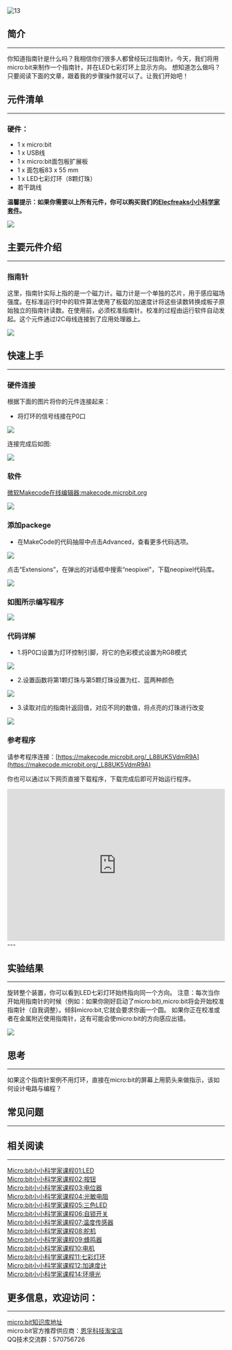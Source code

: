  ![13](https://i.imgur.com/xMxllOG.jpg) 

## 简介
---
你知道指南针是什么吗？我相信你们很多人都曾经玩过指南针。今天，我们将用micro:bit来制作一个指南针，并在LED七彩灯环上显示方向。 想知道怎么做吗？只要阅读下面的文章，跟着我的步骤操作就可以了。让我们开始吧！  

## 元件清单
---
### 硬件：
- 1 x micro:bit
- 1 x USB线
- 1 x micro:bit面包板扩展板
- 1 x 面包板83 x 55 mm
- 1 x LED七彩灯环（8颗灯珠） 
- 若干跳线

**温馨提示：如果你需要以上所有元件，你可以购买我们的[Elecfreaks小小科学家套件](https://item.taobao.com/item.htm?spm=a1z10.1-c-s.w4024-17803785896.2.18dc3f94XOgpWg&id=562837851877&scene=taobao_shop)。**

![](https://i.imgur.com/W4tseua.jpg)

## 主要元件介绍
---
### 指南针

这里，指南针实际上指的是一个磁力计。磁力计是一个单独的芯片，用于感应磁场强度。在标准运行时中的软件算法使用了板载的加速度计将这些读数转换成板子原始独立的指南针读数。在使用前，必须校准指南针。校准的过程由运行软件自动发起。这个元件通过I2C母线连接到了应用处理器上。

![](https://i.imgur.com/jWLNeqO.jpg) 

## 快速上手
---
### 硬件连接
根据下面的图片将你的元件连接起来：

- 将灯环的信号线接在P0口

![](https://i.imgur.com/8m3Efwt.jpg)

连接完成后如图:

![](https://i.imgur.com/L5VkXKE.jpg)

### 软件

[微软Makecode在线编辑器:makecode.microbit.org](https://makecode.microbit.org/)

![](https://i.imgur.com/JHZUvh2.png)

### 添加packege
- 在MakeCode的代码抽屉中点击Advanced，查看更多代码选项。

![](https://i.imgur.com/smtcNoB.png)

点击“Extensions”，在弹出的对话框中搜索“neopixel"，下载neopixel代码库。

![](https://i.imgur.com/umQwUC2.png)

### 如图所示编写程序

![](https://i.imgur.com/cO2ePSl.png)

### 代码详解
- 1.将P0口设置为灯环控制引脚，将它的色彩模式设置为RGB模式

![](https://i.imgur.com/ZOQqYle.png)

- 2.设置函数将第1颗灯珠与第5颗灯珠设置为红、蓝两种颜色

![](https://i.imgur.com/ZIFsp5w.png)

- 3.读取对应的指南针返回值，对应不同的数值，将点亮的灯珠进行改变

![](https://i.imgur.com/ZnswFuv.png)

### 参考程序
请参考程序连接：[https://makecode.microbit.org/_L88UK5VdmR9A](https://makecode.microbit.org/_L88UK5VdmR9A)

你也可以通过以下网页直接下载程序，下载完成后即可开始运行程序。

<div style="position:relative;height:0;padding-bottom:70%;overflow:hidden;"><iframe style="position:absolute;top:0;left:0;width:100%;height:100%;" src="https://makecode.microbit.org/#pub:_L88UK5VdmR9A" frameborder="0" sandbox="allow-popups allow-forms allow-scripts allow-same-origin"></iframe></div>  
---

## 实验结果
---
旋转整个装置，你可以看到LED七彩灯环始终指向同一个方向。
注意：每次当你开始用指南针的时候（例如：如果你刚好启动了micro:bit),micro:bit将会开始校准指南针（自我调整）。倾斜micro:bit,它就会要求你画一个圆。
如果你正在校准或者在金属附近使用指南针，这有可能会使micro:bit的方向感应出错。

![](https://i.imgur.com/HI0MDIB.gif)



## 思考
---
如果这个指南针案例不用灯环，直接在micro:bit的屏幕上用箭头来做指示，该如何设计电路与编程？

## 常见问题
---

## 相关阅读
---
[Micro:bit小小科学家课程01:LED](/Micro_bit_Starter_Kit_Lesson_01_LED_CN/)                          
[Micro:bit小小科学家课程02:按钮](/Micro_bit_Starter_Kit_Lesson_02_Button_CN/)      
[Micro:bit小小科学家课程03:电位器](/Micro_bit_Starter_Kit_Lesson_03_Trimpot_CN/)      
[Micro:bit小小科学家课程04:光敏电阻](/Micro_bit_Starter_Kit_Lesson_04_Photocell_CN/)      
[Micro:bit小小科学家课程05:三色LED](/Micro_bit_Starter_Kit_Lesson_05_RGB_LED_CN/)      
[Micro:bit小小科学家课程06:自锁开关](/Micro_bit_Starter_Kit_Lesson_06_Self_lock_Switch_CN/)     
[Micro:bit小小科学家课程07:温度传感器](/Micro_bit_Starter_Kit_Lesson_07_Temperature_Sensor_CN/)       
[Micro:bit小小科学家课程08:舵机](/Micro_bit_Starter_Kit_Lesson_08_Servo_CN/)      
[Micro:bit小小科学家课程09:蜂鸣器](/Micro_bit_Starter_Kit_Lesson_09_Buzzer_CN/)     
[Micro:bit小小科学家课程10:电机](/Micro_bit_Starter_Kit_Lesson_10_Motor_CN/)      
[Micro:bit小小科学家课程11:七彩灯环](/Micro_bit_Starter_Kit_Lesson_11_Rainbow_LED_CN/)      
[Micro:bit小小科学家课程12:加速度计](/Micro_bit_Starter_Kit_Lesson_12_Accelerometer_CN/)         
[Micro:bit小小科学家课程14:环境光](/Micro_bit_Starter_Kit_Lesson_14_Ambient_Light_CN/)      

## 更多信息，欢迎访问：
---
[micro:bit知识库地址](https://www.elecfreaks.com/learn-cn/)    
micro:bit官方推荐供应商：[恩孚科技淘宝店](https://shop69086944.taobao.com/?spm=a230r.7195193.1997079397.2.RSthR0)  
QQ技术交流群：570756726   



